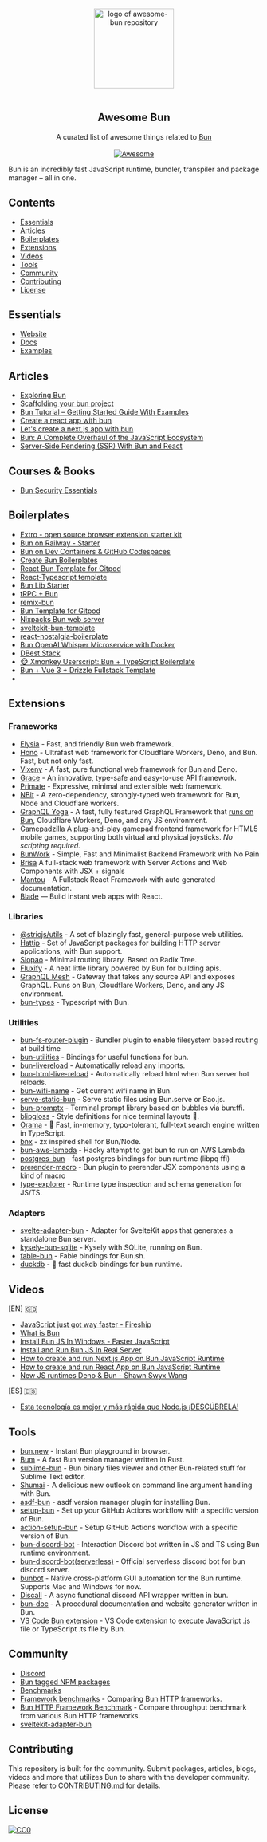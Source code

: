<p align="center">
  <br>
  <img width="160" src="./awesome-bun.png" alt="logo of awesome-bun repository">
  <br>
  <br>
</p>

<h2 align='center'>Awesome Bun</h2>

<p align='center'>
A curated list of awesome things related to <a href='https://github.com/oven-sh/bun'>Bun</a>
<br><br>

<a href='https://github.com/sindresorhus/awesome'>
<img src='https://cdn.rawgit.com/sindresorhus/awesome/d7305f38d29fed78fa85652e3a63e154dd8e8829/media/badge.svg' alt='Awesome'>
</a>
</p>

Bun is an incredibly fast JavaScript runtime, bundler, transpiler and package manager – all in one.

## Contents

- [Essentials](#essentials)
- [Articles](#articles)
- [Boilerplates](#boilerplates)
- [Extensions](#extensions)
- [Videos](#videos)
- [Tools](#tools)
- [Community](#community)
- [Contributing](#contributing)
- [License](#license)

## Essentials

- [Website](https://bun.sh/)
- [Docs](https://bun.sh/docs)
- [Examples](https://github.com/oven-sh/bun/tree/main/examples)

## Articles

- [Exploring Bun](https://jenil777007.hashnode.dev/lets-bun)
- [Scaffolding your bun project](https://codetea.com/scaffolding-your-bun-project-boilerplate/)
- [Bun Tutorial – Getting Started Guide With Examples](https://codedamn.com/news/backend/bun-js-tutorial-2022)
- [Create a react app with bun](https://dev.to/ashirbadgudu/create-a-react-app-with-bun-125o)
- [Let's create a next.js app with bun](https://dev.to/ashirbadgudu/lets-create-a-nextjs-app-with-bun-48l6)
- [Bun: A Complete Overhaul of the JavaScript Ecosystem](https://www.lunasec.io/docs/blog/bun-first-look/)
- [Server-Side Rendering (SSR) With Bun and React](https://alexkates.dev/server-side-rendering-ssr-with-bun-and-react)

## Courses & Books

- [Bun Security Essentials](https://www.bunsecurity.dev)

## Boilerplates

- [Extro - open source browser extension starter kit](https://github.com/turbostarter/extro)
- [Bun on Railway - Starter](https://github.com/FarazPatankar/bun-on-railway)
- [Bun on Dev Containers & GitHub Codespaces](https://github.com/alertbox/try-bun)
- [Create Bun Boilerplates](https://github.com/guocaoyi/create-bun)
- [React Bun Template for Gitpod](https://github.com/Joshuafrankle/bun-react)
- [React-Typescript template](https://github.com/anjiboss/react-ts-template-for-bun)
- [Bun Lib Starter](https://github.com/wobsoriano/bun-lib-starter)
- [tRPC + Bun](https://github.com/sachinraja/trpc-bun)
- [remix-bun](https://github.com/jacob-ebey/remix-bun-testing)
- [Bun Template for Gitpod](https://github.com/gitpod-io/bun-on-gitpod)
- [Nixpacks Bun web server](https://github.com/railwayapp/nixpacks/tree/main/examples/node-bun-web-server)
- [sveltekit-bun-template](https://github.com/TheOtterlord/sveltekit-bun-template)
- [react-nostalgia-boilerplate](https://github.com/boilertowns/react-nostalgia-boilerplate)
- [Bun OpenAI Whisper Microservice with Docker](https://github.com/Illyism/whisper-docker)
- [DBest Stack](https://github.com/itsyoboieltr/dbest-stack)
- [🐵 Xmonkey Userscript: Bun + TypeScript Boilerplate](https://github.com/genzj/bun-ts-userscript-starter)
- [Bun + Vue 3 + Drizzle Fullstack Template](https://github.com/s00d/bun-vite-boilerplate)
- 
## Extensions

### Frameworks

- [Elysia](https://github.com/elysiajs/elysia) - Fast, and friendly Bun web framework.
- [Hono](https://github.com/honojs/hono) - Ultrafast web framework for Cloudflare Workers, Deno, and Bun. Fast, but not only fast.
- [Vixeny](https://github.com/mimiMonads/vixeny) - A fast, pure functional web framework for Bun and Deno.
- [Grace](https://docs.gracejs.dev) - An innovative, type-safe and easy-to-use API framework.
- [Primate](https://primatejs.com) - Expressive, minimal and extensible web framework.
- [NBit](https://github.com/sstur/nbit) - A zero-dependency, strongly-typed web framework for Bun, Node and Cloudflare workers.
- [GraphQL Yoga](https://github.com/dotansimha/graphql-yoga) - A fast, fully featured GraphQL Framework that [runs on Bun](https://the-guild.dev/graphql/yoga-server/v3/integrations/integration-with-bun), Cloudflare Workers, Deno, and any JS environment.
- [Gamepadzilla](https://github.com/RodrigoDornelles/npm-gamepadzilla/) A plug-and-play gamepad frontend framework for HTML5 mobile games, supporting both virtual and physical joysticks. _No scripting required._
- [BunWork](https://github.com/happer64bit/bunwork) - Simple, Fast and Minimalist Backend Framework with No Pain
- [Brisa](https://github.com/brisa-build/brisa) A full-stack web framework with Server Actions and Web Components with JSX + signals
- [Mantou]([link](https://github.com/kao-xiang/mantou)) - A Fullstack React Framework with auto generated documentation.
- [Blade](https://github.com/ronin-co/blade) — Build instant web apps with React.

### Libraries

- [@stricjs/utils](https://github.com/bunsvr/utils) - A set of blazingly fast, general-purpose web utilities.
- [Hattip](https://github.com/hattipjs/hattip) - Set of JavaScript packages for building HTTP server applications, with Bun support.
- [Siopao](https://github.com/wobsoriano/siopao) - Minimal routing library. Based on Radix Tree.
- [Fluxify](https://github.com/simylein/fluxify) - A neat little library powered by Bun for building apis.
- [GraphQL Mesh](https://github.com/urigo/graphql-mesh) - Gateway that takes any source API and exposes GraphQL. Runs on Bun, Cloudflare Workers, Deno, and any JS environment.
- [bun-types](https://www.npmjs.com/package/bun-types) - Typescript with Bun.

### Utilities

- [bun-fs-router-plugin](https://github.com/m1212e/bun-fs-router-plugin) - Bundler plugin to enable filesystem based routing at build time
- [bun-utilities](https://www.npmjs.com/package/bun-utilities) - Bindings for useful functions for bun.
- [bun-livereload](https://github.com/jarred-sumner/bun-livereload) - Automatically reload any imports.
- [bun-html-live-reload](https://github.com/aabccd021/bun-html-live-reload) - Automatically reload html when Bun server hot reloads.
- [bun-wifi-name](https://github.com/wobsoriano/bun-wifi-name) - Get current wifi name in Bun.
- [serve-static-bun](https://www.npmjs.com/package/serve-static-bun) - Serve static files using Bun.serve or Bao.js.
- [bun-promptx](https://github.com/wobsoriano/bun-promptx) - Terminal prompt library based on bubbles via bun:ffi.
- [blipgloss](https://github.com/wobsoriano/blipgloss) - Style definitions for nice terminal layouts 👄.
- [Orama](https://github.com/oramasearch/orama) - 🌌 Fast, in-memory, typo-tolerant, full-text search engine written in TypeScript.
- [bnx](https://github.com/wobsoriano/bnx) - zx inspired shell for Bun/Node.
- [bun-aws-lambda](https://github.com/Jarred-Sumner/bun-aws-lambda) - Hacky attempt to get bun to run on AWS Lambda
- [postgres-bun](https://github.com/lawrencecchen/postgres-bun) - fast postgres bindings for bun runtime (libpq ffi)
- [prerender-macro](https://github.com/aralroca/prerender-macro) - Bun plugin to prerender JSX components using a kind of macro
- [type-explorer](https://github.com/triyanox/type-explorer) - Runtime type inspection and schema generation for JS/TS.

### Adapters

- [svelte-adapter-bun](https://github.com/catdadcode/svelte-adapter-bun) - Adapter for SvelteKit apps that generates a standalone Bun server.
- [kysely-bun-sqlite](https://www.npmjs.com/package/kysely-bun-sqlite) - Kysely with SQLite, running on Bun.
- [fable-bun](https://github.com/AngelMunoz/fable-bun) - Fable bindings for Bun.sh.
- [duckdb](https://github.com/evanwashere/duckdb) - 🦆 fast duckdb bindings for bun runtime.

## Videos

[EN] 🇬🇧

- [JavaScript just got way faster - Fireship](https://www.youtube.com/watch?v=FMhScnY0dME)
- [What is Bun](https://www.youtube.com/watch?v=Rp5yvwX7orE)
- [Install Bun JS In Windows - Faster JavaScript](https://www.youtube.com/watch?v=aNL3gXW0ZuM)
- [Install and Run Bun JS In Real Server](https://www.youtube.com/watch?v=lDGrDOGyOr0)
- [How to create and run Next.js App on Bun JavaScript Runtime](https://www.youtube.com/watch?v=U4sX83dlZx8)
- [How to create and run React App on Bun JavaScript Runtime](https://www.youtube.com/watch?v=UrO2UhA8SQE)
- [New JS runtimes Deno & Bun - Shawn Swyx Wang](https://www.youtube.com/watch?v=ORI29ot_Zck)

[ES] 🇪🇸

- [Esta tecnología es mejor y más rápida que Node.js ¡DESCÚBRELA!](https://www.youtube.com/watch?v=WzcCVPoX2wQ)

## Tools

- [bun.new](http://bun.new) - Instant Bun playground in browser.
- [Bum](https://github.com/owenizedd/bum) - A fast Bun version manager written in Rust.
- [sublime-bun](https://github.com/alexkuz/sublime-bun) - Bun binary files viewer and other Bun-related stuff for Sublime Text editor.
- [Shumai](https://github.com/AltriusRS/Shumai) - A delicious new outlook on command line argument handling with Bun.
- [asdf-bun](https://github.com/cometkim/asdf-bun) - asdf version manager plugin for installing Bun.
- [setup-bun](https://github.com/oven-sh/setup-bun) - Set up your GitHub Actions workflow with a specific version of Bun.
- [action-setup-bun](https://github.com/antongolub/action-setup-bun) - Setup GitHub Actions workflow with a specific version of Bun.
- [bun-discord-bot](https://github.com/MiraBellierr/bun-discord-bot) - Interaction Discord bot written in JS and TS using Bun runtime environment.
- [bun-discord-bot(serverless)](https://github.com/xHyroM/bun-discord-bot) - Official serverless discord bot for bun discord server.
- [bunbot](https://github.com/wobsoriano/bunbot) - Native cross-platform GUI automation for the Bun runtime. Supports Mac and Windows for now.
- [Discall](https://github.com/Discall-Development/Discall) - A async functional discord API wrapper written in bun.
- [bun-doc](https://github.com/William-McGonagle/bun-doc) - A procedural documentation and website generator written in Bun.
- [VS Code Bun extension](https://marketplace.visualstudio.com/items?itemName=oven.bun-vscode) - VS Code extension to execute JavaScript .js file or TypeScript .ts file by Bun.

## Community

- [Discord](https://bun.sh/discord)
- [Bun tagged NPM packages](https://bun-modules.pages.dev)
- [Benchmarks](https://github.com/xHyroM/benchmarks)
- [Framework benchmarks](https://github.com/bunsvr/benchmark) - Comparing Bun HTTP frameworks.
- [Bun HTTP Framework Benchmark](https://github.com/SaltyAom/bun-http-framework-benchmark) - Compare throughput benchmark from various Bun HTTP frameworks.
- [sveltekit-adapter-bun](https://github.com/bun-community/sveltekit-adapter-bun)

## Contributing

This repository is built for the community. Submit packages, articles, blogs, videos and more that utilizes Bun to share with the developer community. Please refer to [CONTRIBUTING.md](/CONTRIBUTING.md) for details.

## License

[![CC0](http://mirrors.creativecommons.org/presskit/buttons/88x31/svg/cc-zero.svg)](http://creativecommons.org/publicdomain/zero/1.0/)
